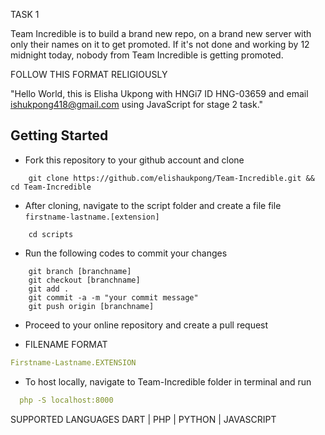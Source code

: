 TASK 1

Team Incredible is to build a brand new repo, on a brand new server with only their names on it to get promoted. 
If it's not done and working by 12 midnight today, nobody from Team Incredible is getting promoted.


FOLLOW THIS FORMAT RELIGIOUSLY

"Hello World, this is Elisha Ukpong with HNGi7 ID HNG-03659 and email ishukpong418@gmail.com using JavaScript for stage 2 task."

## Getting Started
- Fork this repository to your github account and clone
```git
    git clone https://github.com/elishaukpong/Team-Incredible.git && cd Team-Incredible
```
- After cloning, navigate to the script folder and create a file file `firstname-lastname.[extension]`
```git
    cd scripts
```
- Run the following codes to commit your changes
```git
    git branch [branchname]
    git checkout [branchname]
    git add .
    git commit -a -m "your commit message"
    git push origin [branchname]
```
- Proceed to your online repository and create a pull request

- FILENAME FORMAT
```yaml
Firstname-Lastname.EXTENSION
```
- To host locally, navigate to Team-Incredible folder in terminal and run
```yaml
  php -S localhost:8000
```
SUPPORTED LANGUAGES
DART | PHP | PYTHON | JAVASCRIPT

